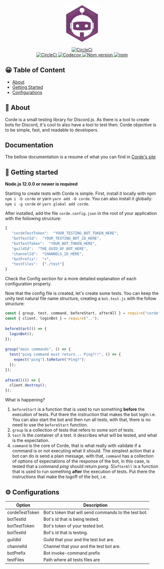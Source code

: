 <div align="center">
  <br />
  <p>
    <img width="120" height="120" src="./website/static/img/logo/android-icon-192x192.png" />
  </p>
  <p>
   <!-- <a href="https://discord.gg/f3Gs7uU">
      <img src="https://img.shields.io/discord/768647567461449778?color=7289da&logo=discord&logoColor=white" alt="Discord server" />
    </a> -->
    <a href="https://gitpod.io/#https://github.com/lucasgmagalhaes/corde">
      <img
        alt="CircleCi"
        src="https://img.shields.io/badge/Gitpod-ready--to--code-blue?logo=gitpod"
      />
    </a>
    <br>
    <a href="https://circleci.com/gh/lucasgmagalhaes/corde">
      <img
        alt="CircleCi"
        src="https://img.shields.io/circleci/build/github/lucasgmagalhaes/corde"
      />
    </a>
    <a href="https://codecov.io/gh/lucasgmagalhaes/corde">
      <img
        alt="Codecov"
        src="https://img.shields.io/codecov/c/github/lucasgmagalhaes/corde"
      />
    </a>
    <a href="https://www.npmjs.com/package/corde">
      <img alt="Npm version" src="https://img.shields.io/npm/v/corde" />
    </a>
    <a href="https://nodei.co/npm/corde/">
      <img alt="npm" src="https://img.shields.io/npm/dt/corde"></a>
  </p>
</div>

## 😀 Table of Content

- [About](#-about)
- [Getting Started](#-getting-started)
- [Configurations](#%EF%B8%8F-configurations)

## 👀 About

Corde is a small testing library for Discord.js. As there is a tool to create bots for Discord, it's cool to also have a tool to test then. Corde objective is to be simple, fast, and readable to developers.

## Documentation

The bellow documentation is a resume of what you can find in [Corde's site](https://corde.netlify.app)

## 🚀 Getting started

**Node.js 12.0.0 or newer is required**

Starting to create tests with Corde is simple. First, install it locally with npm `npm i -D corde` or yarn `yarn add -D corde`. You can also install it globally: `npm i -g corde` or `yarn global add corde`.

After installed, add the file `corde.config.json` in the root of your application with the following structure:

```javascript
{
   "cordeTestToken":  "YOUR_TESTING_BOT_TOKEN_HERE",
   "botTestId":  "YOUR_TESTING_BOT_ID_HERE",
   "botTestToken":  "YOUR_BOT_TOKEN_HERE",
   "guildId":  "THE_GUID_OF_BOT_HERE",
   "channelId":  "CHANNELS_ID_HERE",
   "botPrefix":  "+",
   "testFiles":  ["./test"]
}
```

Check the Config section for a more detailed explanation of each configuration property.

Now that the config file is created, let's create some tests. You can keep the unity test natural file name structure, creating a `bot.test.js` with the follow structure:

```javascript
const { group, test, command, beforeStart, afterAll } = require("corde");
const { client, loginBot } = require("..");

beforeStart(() => {
  loginBot();
});

group("main commands", () => {
  test("ping command must return... Ping?!!", () => {
    expect("ping").toReturn("Ping?");
  });
});

afterAll(() => {
  client.destroy();
});
```

What is happening?

1. `beforeStart` is a function that is used to run something **before** the execution of tests. Put there the instruction that makes the bot login i.e. You can also start the bot and then run all tests, with that, there is no need to use the `beforeStart` function.
2. `group` Is a collection of tests that refers to some sort of tests.
3. `test` Is the container of a test. it describes what will be tested, and what is the expectation.
4. `command` is the core of Corde, that is what really with validate if a command is or not executing what it should. The simplest action that a bot can do is send a plain message, with that, `command` has a collection of options of expectations of the response of the bot, in this case, is tested that a command _ping_ should return _pong_. 5)`afterAll` is a function that is used to run something **after** the execution of tests. Put there the instructions that make the logoff of the bot, i.e.

## ⚙️ Configurations

| Option         | Description                                          |
| -------------- | ---------------------------------------------------- |
| cordeTestToken | Bot's token that will send commands to the test bot. |
| botTestId      | Bot's id that is being tested.                       |
| botTestToken   | Bot's token of your tested bot.                      |
| botTestId      | Bot's id that is testing.                            |
| guildId        | Guild that your and the test bot are.                |
| channelId      | Channel that your and the test bot are.              |
| botPrefix      | Bot invoke-command prefix                            |
| testFiles      | Path where all tests files are                       |
